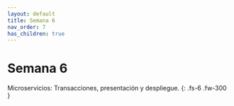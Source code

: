 ```yaml
---
layout: default
title: Semana 6
nav_order: 7
has_children: true
---
```


# Semana 6

Microservicios: Transacciones, presentación y despliegue.
{: .fs-6 .fw-300 }